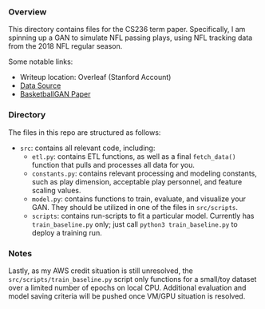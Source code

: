### Overview
This directory contains files for the CS236 term paper. Specifically, I am spinning up a GAN to simulate NFL passing plays, using NFL tracking data from the 2018 NFL regular season.

Some notable links:
 - Writeup location: Overleaf (Stanford Account)
 - [Data Source](https://www.kaggle.com/c/nfl-big-data-bowl-2021/data)
 - [BasketballGAN Paper](https://arxiv.org/pdf/1909.07088.pdf)

### Directory
The files in this repo are structured as follows:
 - `src`: contains all relevant code, including:
 	- `etl.py`: contains ETL functions, as well as a final `fetch_data()` function that pulls and processes
 	  all data for you.
 	- `constants.py`: contains relevant processing and modeling constants, such as play dimension, acceptable play personnel,
 	  and feature scaling values.
 	- `model.py`: contains functions to train, evaluate, and visualize your GAN. They should be utilized in one of the files in `src/scripts`.
 	- `scripts`: contains run-scripts to fit a particular model. Currently has `train_baseline.py` only; just call `python3 train_baseline.py` to
 	  deploy a training run.

### Notes
Lastly, as my AWS credit situation is still unresolved, the `src/scripts/train_baseline.py` script only functions for a small/toy dataset over a limited number of epochs on local CPU. Additional evaluation and model saving criteria will be pushed once VM/GPU situation is resolved. 
